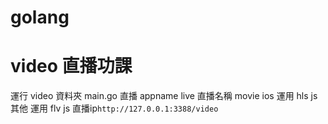 # golang

# video 直播功課
運行 video 資料夾 main.go
直播 appname live
直播名稱 movie
ios 運用 hls js
其他 運用 flv js
直播ip`http://127.0.0.1:3388/video`

